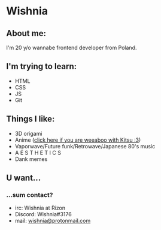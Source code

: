 # Wishnia

## About me:
I'm 20 y/o wannabe frontend developer from Poland.

## I'm trying to learn:
- HTML
- CSS
- JS
- Git

## Things I like:
- 3D origami
- Anime ([click here if you are weeaboo with Kitsu :3](https://kitsu.io/users/LittleCherryImouto)) 
- Vaporwave/Future funk/Retrowave/Japanese 80's music
- A E S T H E T I C S
- Dank memes


## U want...
### ...sum contact?
- irc: Wishnia at Rizon
- Discord: Wishnia#3176
- mail: [wishnia@protonmail.com](mailto:wishnia@protonmail.com)

